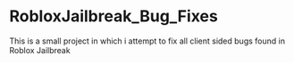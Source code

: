 # RobloxJailbreak_Bug_Fixes

This is a small project in which i attempt to fix all client sided bugs found in Roblox Jailbreak
